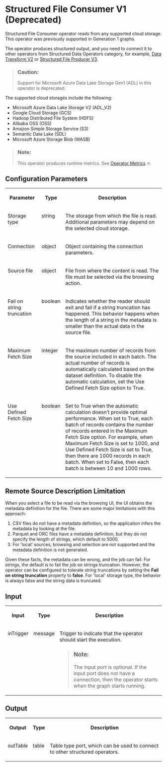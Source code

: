 <!-- loioa8909bf72ee144e09ce4713fcb1ee10e -->

# Structured File Consumer V1 \(Deprecated\)

Structured File Consumer operator reads from any supported cloud storage. This operator was previously supported in Generation 1 graphs.



The operator produces structured output, and you need to connect it to other operators from Structured Data Operators category, for example, [Data Transform V2](data-transform-v2-a415f61.md) or [Structured File Producer V3](structured-file-producer-v3-605e08a.md).

> ### Caution:  
> Support for Microsoft Azure Data Lake Storage Gen1 \(ADL\) in this operator is deprecated.

The supported cloud storages include the following:

-   Microsoft Azure Data Lake Storage V2 \(ADL\_V2\)
-   Google Cloud Storage \(GCS\)
-   Hadoop Distributed File System \(HDFS\)
-   Alibaba OSS \(OSS\)
-   Amazon Simple Storage Service \(S3\)
-   Semantic Data Lake \(SDL\)
-   Microsoft Azure Storage Blob \(WASB\)

> ### Note:  
> This operator produces runtime metrics. See [Operator Metrics](https://help.sap.com/viewer/1c1341f6911f4da5a35b191b40b426c8/Cloud/en-US/994bc115589d40929905dc401263ab10.html "The operators publish a set of metrics as soon as the graph is executed. Each operator provides a different set of metrics.") :arrow_upper_right:.



<a name="loioa8909bf72ee144e09ce4713fcb1ee10e__section_sq1_nf3_vdb"/>

## Configuration Parameters


<table>
<tr>
<th valign="top">

Parameter

</th>
<th valign="top">

Type

</th>
<th valign="top">

Description

</th>
</tr>
<tr>
<td valign="top">

Storage type

</td>
<td valign="top">

string

</td>
<td valign="top">

The storage from which the file is read. Additional parameters may depend on the selected cloud storage.

</td>
</tr>
<tr>
<td valign="top">

Connection

</td>
<td valign="top">

object

</td>
<td valign="top">

Object containing the connection parameters.

</td>
</tr>
<tr>
<td valign="top">

Source file

</td>
<td valign="top">

object

</td>
<td valign="top">

File from where the content is read. The file must be selected via the browsing action.

</td>
</tr>
<tr>
<td valign="top">

Fail on string truncation

</td>
<td valign="top">

boolean

</td>
<td valign="top">

Indicates whether the reader should exit and fail if a string truncation has happened. This behavior happens when the length of a string in the metadata is smaller than the actual data in the source file.

</td>
</tr>
<tr>
<td valign="top">

Maximum Fetch Size

</td>
<td valign="top">

integer

</td>
<td valign="top">

The maximum number of records from the source included in each batch. The actual number of records is automatically calculated based on the dataset definition. To disable the automatic calculation, set the Use Defined Fetch Size option to True.

</td>
</tr>
<tr>
<td valign="top">

Use Defined Fetch Size

</td>
<td valign="top">

boolean

</td>
<td valign="top">

Set to True when the automatic calculation doesn’t provide optimal performance. When set to True, each batch of records contains the number of records entered in the Maximum Fetch Size option. For example, when Maximum Fetch Size is set to 1000, and Use Defined Fetch Size is set to True, then there are 1000 records in each batch. When set to False, then each batch is between 10 and 1000 rows.

</td>
</tr>
</table>



<a name="loioa8909bf72ee144e09ce4713fcb1ee10e__section_chg_p3d_qnb"/>

## Remote Source Description Limitation

When you select a file to be read via the browsing UI, the UI obtains the metadata definition for the file. There are some major limitations with this approach:

1.  CSV files do not have a metadata definition, so the application infers the metadata by looking at the file.
2.  Parquet and ORC files have a metadata definition, but they do not specify the length of strings, which default to 5000.
3.  For 'local' sources, browsing and selection are not supported and the metadata definition is not generated.

Given these facts, the metadata can be wrong, and the job can fail. For strings, the default is to fail the job on strings truncation. However, the operator can be configured to tolerate string truncations by setting the **Fail on string truncation** property to **false**. For 'local' storage type, the behavior is always false and the string data is truncated.



<a name="loioa8909bf72ee144e09ce4713fcb1ee10e__section_knq_5f3_vdb"/>

## Input


<table>
<tr>
<th valign="top">

Input

</th>
<th valign="top">

Type

</th>
<th valign="top">

Description

</th>
</tr>
<tr>
<td valign="top">

inTrigger

</td>
<td valign="top">

message

</td>
<td valign="top">

Trigger to indicate that the operator should start the execution.

> ### Note:  
> The input port is optional. If the input port does not have a connection, then the operator starts when the graph starts running.



</td>
</tr>
</table>



<a name="loioa8909bf72ee144e09ce4713fcb1ee10e__section_swc_cg3_vdb"/>

## Output


<table>
<tr>
<th valign="top">

Output

</th>
<th valign="top">

Type

</th>
<th valign="top">

Description

</th>
</tr>
<tr>
<td valign="top">

outTable

</td>
<td valign="top">

table

</td>
<td valign="top">

Table type port, which can be used to connect to other structured operators.

</td>
</tr>
</table>

